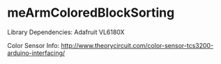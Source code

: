 
# meArmColoredBlockSorting

Library Dependencies:
Adafruit VL6180X

Color Sensor Info: http://www.theorycircuit.com/color-sensor-tcs3200-arduino-interfacing/
